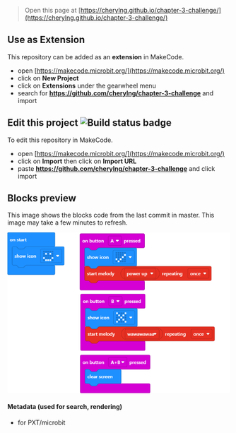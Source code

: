 
> Open this page at [https://cherylng.github.io/chapter-3-challenge/](https://cherylng.github.io/chapter-3-challenge/)

## Use as Extension

This repository can be added as an **extension** in MakeCode.

* open [https://makecode.microbit.org/](https://makecode.microbit.org/)
* click on **New Project**
* click on **Extensions** under the gearwheel menu
* search for **https://github.com/cherylng/chapter-3-challenge** and import

## Edit this project ![Build status badge](https://github.com/cherylng/chapter-3-challenge/workflows/MakeCode/badge.svg)

To edit this repository in MakeCode.

* open [https://makecode.microbit.org/](https://makecode.microbit.org/)
* click on **Import** then click on **Import URL**
* paste **https://github.com/cherylng/chapter-3-challenge** and click import

## Blocks preview

This image shows the blocks code from the last commit in master.
This image may take a few minutes to refresh.

![A rendered view of the blocks](https://github.com/cherylng/chapter-3-challenge/raw/master/.github/makecode/blocks.png)

#### Metadata (used for search, rendering)

* for PXT/microbit
<script src="https://makecode.com/gh-pages-embed.js"></script><script>makeCodeRender("{{ site.makecode.home_url }}", "{{ site.github.owner_name }}/{{ site.github.repository_name }}");</script>
